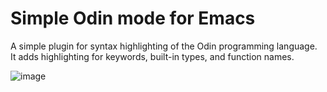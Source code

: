 # Simple Odin mode for Emacs

A simple plugin for syntax highlighting of the Odin programming language.  
It adds highlighting for keywords, built-in types, and function names.

![image](https://github.com/user-attachments/assets/706f4126-4b3a-42ea-bd94-4431a1e9396a)

